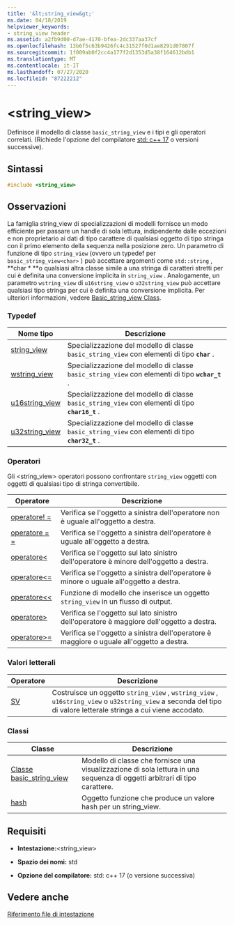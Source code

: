 ```yaml
---
title: '&lt;string_view&gt;'
ms.date: 04/18/2019
helpviewer_keywords:
- string_view header
ms.assetid: a2fb9d00-d7ae-4170-bfea-2dc337aa37cf
ms.openlocfilehash: 13b6f5c63b9426fc4c31527f0d1ae8291d07807f
ms.sourcegitcommit: 1f009ab0f2cc4a177f2d1353d5a38f164612bdb1
ms.translationtype: MT
ms.contentlocale: it-IT
ms.lasthandoff: 07/27/2020
ms.locfileid: "87222212"
---
```

# <a name="ltstring_viewgt"></a>&lt;string_view&gt;

Definisce il modello di classe `basic_string_view` e i tipi e gli operatori correlati. (Richiede l'opzione del compilatore [std: c++ 17](../build/reference/std-specify-language-standard-version.md) o versioni successive).

## <a name="syntax"></a>Sintassi

```cpp
#include <string_view>
```

## <a name="remarks"></a>Osservazioni

La famiglia string_view di specializzazioni di modelli fornisce un modo efficiente per passare un handle di sola lettura, indipendente dalle eccezioni e non proprietario ai dati di tipo carattere di qualsiasi oggetto di tipo stringa con il primo elemento della sequenza nella posizione zero. Un parametro di funzione di tipo `string_view` (ovvero un typedef per `basic_string_view<char>` ) può accettare argomenti come `std::string` , **char \* **o qualsiasi altra classe simile a una stringa di caratteri stretti per cui è definita una conversione implicita in `string_view` . Analogamente, un parametro `wstring_view` di `u16string_view` o `u32string_view` può accettare qualsiasi tipo stringa per cui è definita una conversione implicita. Per ulteriori informazioni, vedere [Basic_string_view Class](../standard-library/basic-string-view-class.md).

### <a name="typedefs"></a>Typedef

|Nome tipo|Descrizione|
|-|-|
|[string_view](../standard-library/string-view-typedefs.md#string_view)|Specializzazione del modello di classe `basic_string_view` con elementi di tipo **`char`** .|
|[wstring_view](../standard-library/string-view-typedefs.md#wstring_view)|Specializzazione del modello di classe `basic_string_view` con elementi di tipo **`wchar_t`** .|
|[u16string_view](../standard-library/string-view-typedefs.md#u16string_view)|Specializzazione del modello di classe `basic_string_view` con elementi di tipo **`char16_t`** .|
|[u32string_view](../standard-library/string-view-typedefs.md#u32string_view)|Specializzazione del modello di classe `basic_string_view` con elementi di tipo **`char32_t`** .|

### <a name="operators"></a>Operatori

Gli \<string_view> operatori possono confrontare `string_view` oggetti con oggetti di qualsiasi tipo di stringa convertibile.

|Operatore|Descrizione|
|-|-|
|[operatore! =](../standard-library/string-view-operators.md#op_neq)|Verifica se l'oggetto a sinistra dell'operatore non è uguale all'oggetto a destra.|
|[operatore = =](../standard-library/string-view-operators.md#op_eq_eq)|Verifica se l'oggetto a sinistra dell'operatore è uguale all'oggetto a destra.|
|[operatore<](../standard-library/string-view-operators.md#op_lt)|Verifica se l'oggetto sul lato sinistro dell'operatore è minore dell'oggetto a destra.|
|[operatore<=](../standard-library/string-view-operators.md#op_lt_eq)|Verifica se l'oggetto a sinistra dell'operatore è minore o uguale all'oggetto a destra.|
|[operatore<\<](../standard-library/string-view-operators.md#op_lt_lt)|Funzione di modello che inserisce un oggetto `string_view` in un flusso di output.|
|[operatore>](../standard-library/string-view-operators.md#op_gt)|Verifica se l'oggetto sul lato sinistro dell'operatore è maggiore dell'oggetto a destra.|
|[operatore>=](../standard-library/string-view-operators.md#op_gt_eq)|Verifica se l'oggetto a sinistra dell'operatore è maggiore o uguale all'oggetto a destra.|

### <a name="literals"></a>Valori letterali

|Operatore|Descrizione|
|-|-|
|[SV](../standard-library/string-view-operators.md#op_sv)|Costruisce un oggetto `string_view` , `wstring_view` , `u16string_view` o `u32string_view` a seconda del tipo di valore letterale stringa a cui viene accodato.|

### <a name="classes"></a>Classi

|Classe|Descrizione|
|-|-|
|[Classe basic_string_view](../standard-library/basic-string-view-class.md)|Modello di classe che fornisce una visualizzazione di sola lettura in una sequenza di oggetti arbitrari di tipo carattere.|
|[hash](string-view-hash.md)|Oggetto funzione che produce un valore hash per un string_view.|

## <a name="requirements"></a>Requisiti

- **Intestazione:**\<string_view>

- **Spazio dei nomi:** std

- **Opzione del compilatore:** std: c++ 17 (o versione successiva)

## <a name="see-also"></a>Vedere anche

[Riferimento file di intestazione](../standard-library/cpp-standard-library-header-files.md)
